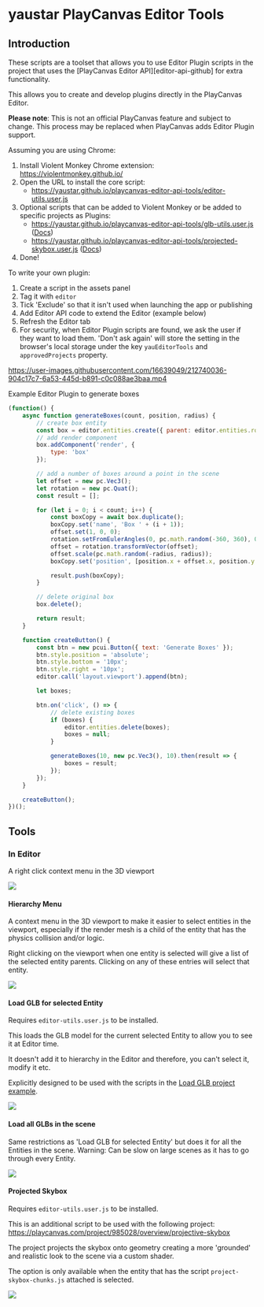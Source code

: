 # yaustar PlayCanvas Editor Tools

## Introduction

These scripts are a toolset that allows you to use Editor Plugin scripts in the project that uses the [PlayCanvas Editor API][editor-api-github] for extra functionality.

This allows you to create and develop plugins directly in the PlayCanvas Editor.

**Please note**: This is not an official PlayCanvas feature and subject to change. This process may be replaced when PlayCanvas adds Editor Plugin support.

Assuming you are using Chrome:

1. Install Violent Monkey Chrome extension: https://violentmonkey.github.io/
2. Open the URL to install the core script:
    - https://yaustar.github.io/playcanvas-editor-api-tools/editor-utils.user.js
3. Optional scripts that can be added to Violent Monkey or be added to specific projects as Plugins:
    - https://yaustar.github.io/playcanvas-editor-api-tools/glb-utils.user.js ([Docs](#load-glb-for-selected-entity))
    - https://yaustar.github.io/playcanvas-editor-api-tools/projected-skybox.user.js ([Docs](#projected-skybox))
4. Done!

To write your own plugin:

1. Create a script in the assets panel
2. Tag it with `editor`
3. Tick 'Exclude' so that it isn't used when launching the app or publishing
4. Add Editor API code to extend the Editor (example below)
5. Refresh the Editor tab
6. For security, when Editor Plugin scripts are found, we ask the user if they want to load them. 'Don't ask again' will store the setting in the browser's local storage under the key `yauEditorTools` and `approvedProjects` property.

https://user-images.githubusercontent.com/16639049/212740036-904c17c7-6a53-445d-b891-c0c088ae3baa.mp4

Example Editor Plugin to generate boxes
```javascript
(function() {
    async function generateBoxes(count, position, radius) {
        // create box entity
        const box = editor.entities.create({ parent: editor.entities.root });
        // add render component
        box.addComponent('render', {
            type: 'box'
        });

        // add a number of boxes around a point in the scene
        let offset = new pc.Vec3();
        let rotation = new pc.Quat();
        const result = [];

        for (let i = 0; i < count; i++) {
            const boxCopy = await box.duplicate();
            boxCopy.set('name', 'Box ' + (i + 1));
            offset.set(1, 0, 0);
            rotation.setFromEulerAngles(0, pc.math.random(-360, 360), 0);
            offset = rotation.transformVector(offset);
            offset.scale(pc.math.random(-radius, radius));
            boxCopy.set('position', [position.x + offset.x, position.y + offset.y, position.z + offset.z]);

            result.push(boxCopy);
        }

        // delete original box
        box.delete();

        return result;
    }

    function createButton() {
        const btn = new pcui.Button({ text: 'Generate Boxes' });
        btn.style.position = 'absolute';
        btn.style.bottom = '10px';
        btn.style.right = '10px';
        editor.call('layout.viewport').append(btn);

        let boxes;

        btn.on('click', () => {
            // delete existing boxes
            if (boxes) {
                editor.entities.delete(boxes);
                boxes = null;
            }

            generateBoxes(10, new pc.Vec3(), 10).then(result => {
                boxes = result;
            });
        });
    }

    createButton();
})();
```

## Tools

### In Editor

A right click context menu in the 3D viewport

![](images/editor-context-menu.jpg)

#### Hierarchy Menu

A context menu in the 3D viewport to make it easier to select entities in the viewport, especially if the render mesh is a child of the entity that has the physics collision and/or logic.

Right clicking on the viewport when one entity is selected will give a list of the selected entity parents. Clicking on any of these entries will select that entity.

![](images/right-click-hierarchy-menu.gif)

#### Load GLB for selected Entity

Requires `editor-utils.user.js` to be installed.

This loads the GLB model for the current selected Entity to allow you to see it at Editor time.

It doesn't add it to hierarchy in the Editor and therefore, you can't select it, modify it etc.

Explicitly designed to be used with the scripts in the [Load GLB project example](https://developer.playcanvas.com/en/tutorials/loading-gltf-glbs/).

![](images/load-glb-single.gif)

#### Load all GLBs in the scene

Same restrictions as 'Load GLB for selected Entity' but does it for all the Entities in the scene. Warning: Can be slow on large scenes as it has to go through every Entity.

![](images/load-all-glbs.gif)

#### Projected Skybox

Requires `editor-utils.user.js` to be installed.

This is an additional script to be used with the following project: https://playcanvas.com/project/985028/overview/projective-skybox

The project projects the skybox onto geometry creating a more 'grounded' and realistic look to the scene via a custom shader.

The option is only available when the entity that has the script `project-skybox-chunks.js` attached is selected.

![](images/projected-skybox.gif)
